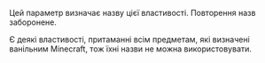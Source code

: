 Цей параметр визначає назву цієї властивості. Повторення назв заборонене.

Є деякі властивості, притаманні всім предметам, які визначені ванільним Minecraft, тож їхні назви не можна використовувати.